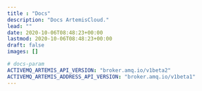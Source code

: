 ```yaml
---
title : "Docs"
description: "Docs ArtemisCloud."
lead: ""
date: 2020-10-06T08:48:23+00:00
lastmod: 2020-10-06T08:48:23+00:00
draft: false
images: []

# docs-param
ACTIVEMQ_ARTEMIS_API_VERSION: "broker.amq.io/v1beta2"
ACTIVEMQ_ARTEMIS_ADDRESS_API_VERSION: "broker.amq.io/v1beta1"
---
```

